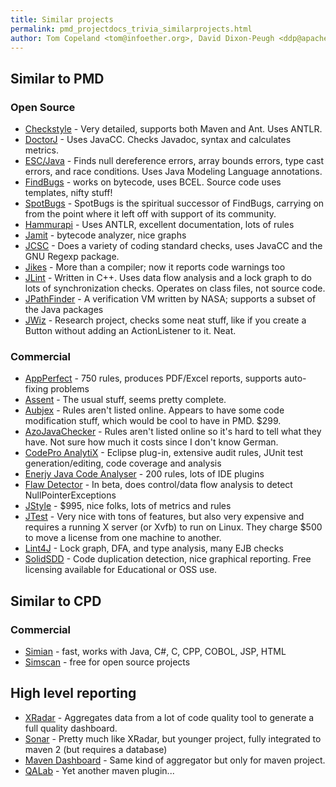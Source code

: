 ```yaml
---
title: Similar projects
permalink: pmd_projectdocs_trivia_similarprojects.html
author: Tom Copeland <tom@infoether.org>, David Dixon-Peugh <ddp@apache.org>
---
```


## Similar to PMD

### Open Source

*   <a href="http://checkstyle.sourceforge.net/">Checkstyle</a> - Very detailed, supports both Maven and Ant.
    Uses ANTLR.
*   <a href="http://doctorj.sourceforge.net">DoctorJ</a> - Uses JavaCC.  Checks Javadoc, syntax and calculates metrics.
*   <a href="http://web.archive.org/web/20110721133755/http://kind.ucd.ie/products/opensource/ESCJava2/">ESC/Java</a> -
    Finds null dereference errors, array bounds errors, type cast errors, and race conditions.
    Uses Java Modeling Language annotations.
*   <a href="http://findbugs.sourceforge.net/">FindBugs</a> - works on bytecode, uses BCEL.  Source code uses
    templates, nifty stuff!
*   <a href="https://spotbugs.github.io/">SpotBugs</a> - SpotBugs is the spiritual successor of FindBugs, carrying on from the point where it left off with support of its community. 
*   <a href="http://www.hammurapi.biz/hammurapi-biz/ef/xmenu/hammurapi-group/products/hammurapi/index.html">Hammurapi</a> -
    Uses ANTLR, excellent documentation, lots of rules
*   <a href="http://grothoff.org/christian/xtc/jamit/">Jamit</a> - bytecode analyzer, nice graphs
*   <a href="http://jcsc.sourceforge.net/">JCSC</a> - Does a variety of coding standard checks, uses JavaCC and
    the GNU Regexp package.
*   <a href="http://jikes.sourceforge.net/">Jikes</a> - More than a compiler; now it reports code warnings too
*   <a href="http://jlint.sourceforge.net/">JLint</a> - Written in C++.  Uses data flow analysis and a lock graph to
    do lots of synchronization checks.  Operates on class files, not source code.
*   <a href="http://javapathfinder.sourceforge.net/">JPathFinder</a> - A verification VM written by NASA;
    supports a subset of the Java packages
*   <a href="http://csdl.ics.hawaii.edu/research/jwiz/">JWiz</a> - Research project, checks some neat stuff, like if
    you create a Button without adding an ActionListener to it.  Neat.

### Commercial

*   <a href="http://www.appperfect.com/products/java-code-test.html">AppPerfect</a> - 750 rules,
    produces PDF/Excel reports, supports auto-fixing problems
*   <a href="http://web.archive.org/web/20070227171100/http://www.tcs.com/0_products/assent/assent_rules.htm#java">Assent</a> -
    The usual stuff, seems pretty complete.
*   <a href="http://web.archive.org/web/20060823080607/http://www.alajava.com/aubjex/products.htm">Aubjex</a> -
    Rules aren't listed online.  Appears to have some code modification stuff, which would be cool to have in PMD. $299.
*   <a href="http://www.andiz.de/azosystems/en/index.html">AzoJavaChecker</a> - Rules aren't listed online so it's
    hard to tell what they have.  Not sure how much it costs since I don't know German.
*   <a href="https://developers.google.com/java-dev-tools/codepro/doc/">CodePro AnalytiX</a> -
    Eclipse plug-in, extensive audit rules, JUnit test generation/editing, code coverage and analysis
*   <a href="http://www.enerjy.com/static-analysis.html">Enerjy Java Code Analyser</a> - 200 rules,
    lots of IDE plugins
*   <a href="http://www.excelsior-usa.com/fd.html">Flaw Detector</a> - In beta, does control/data flow analysis
    to detect NullPointerExceptions
*   <a href="http://www.mmsindia.com/jstyle.html">JStyle</a> - $995, nice folks, lots of metrics and rules
*   <a href="http://www.parasoft.com/jsp/products/jtest.jsp">JTest</a> - Very nice with tons of features,
    but also very expensive and requires a running X server (or Xvfb) to run on
    Linux.  They charge $500 to move a license from one machine to another.
*   <a href="http://www.jutils.com/index.html">Lint4J</a> - Lock graph, DFA, and type analysis, many EJB checks
*   <a href="http://www.solidsourceit.com/products/SolidSDD-code-duplication-cloning-analysis.html">SolidSDD</a> - Code
    duplication detection, nice graphical reporting. Free licensing available for Educational or OSS use.


## Similar to CPD

### Commercial

*   <a href="http://www.harukizaemon.com/simian/">Simian</a> - fast, works with Java, C#, C, CPP, COBOL, JSP, HTML
*   <a href="http://blue-edge.bg/download.html">Simscan</a> - free for open source projects

## High level reporting

*   <a href="http://xradar.sourceforge.net">XRadar</a> - Aggregates data from a lot of code quality tool to generate
    a full quality dashboard.
*   <a href="http://www.sonarsource.com/">Sonar</a> - Pretty much like XRadar, but younger project, fully integrated
    to maven 2 (but requires a database)
*   <a href="http://mojo.codehaus.org/dashboard-maven-plugin/">Maven Dashboard</a> - Same kind of aggregator but
    only for maven project.
*   <a href="http://qalab.sourceforge.net/">QALab</a> - Yet another maven plugin...
